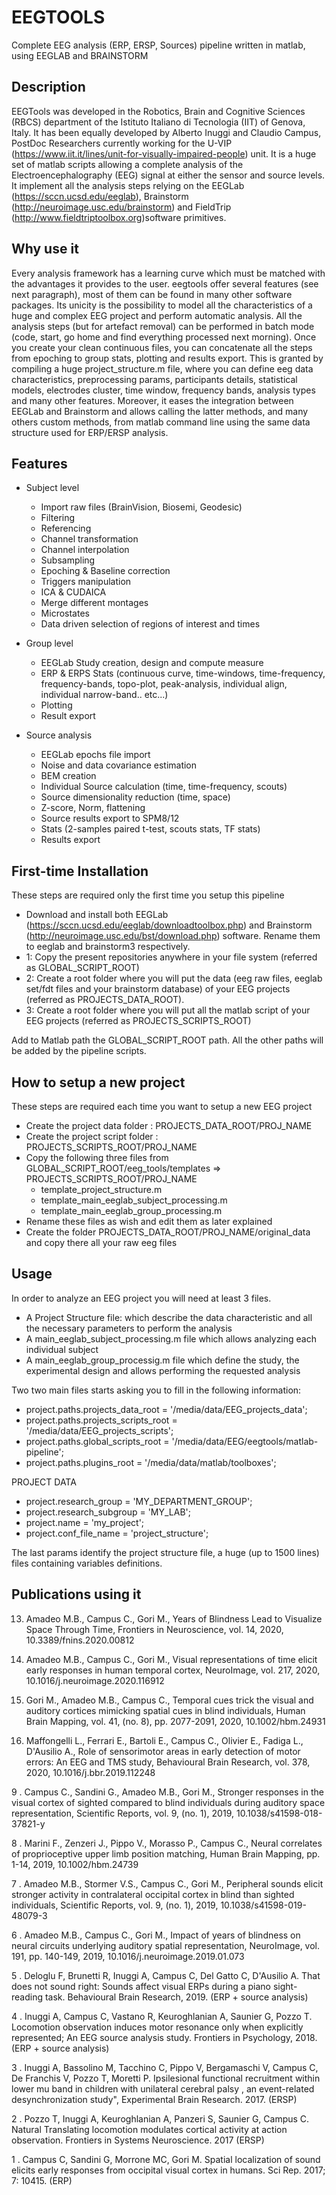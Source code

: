 # EEGTOOLS
Complete EEG analysis (ERP, ERSP, Sources) pipeline written in matlab, using EEGLAB and BRAINSTORM

## Description

EEGTools was developed in the Robotics, Brain and Cognitive Sciences (RBCS) department of the Istituto Italiano di Tecnologia (IIT) of Genova, Italy.
It has been equally developed by Alberto Inuggi and Claudio Campus, PostDoc Researchers currently working for the U-VIP (https://www.iit.it/lines/unit-for-visually-impaired-people) unit.
It is a huge set of matlab scripts allowing a complete analysis of the Electroencephalography (EEG) signal at either the sensor and source levels.
It implement all the analysis steps relying on the EEGLab (https://sccn.ucsd.edu/eeglab), Brainstorm (http://neuroimage.usc.edu/brainstorm) and FieldTrip (http://www.fieldtriptoolbox.org)software primitives.

## Why use it

Every analysis framework has a learning curve which must be matched with the advantages it provides to the user.
eegtools offer several features (see next paragraph), most of them can be found in many other software packages. Its unicity is the possibility to model all the characteristics of a huge and complex EEG project and perform automatic analysis. All the analysis steps (but for artefact removal) can be performed in batch mode (code, start, go home and find everything processed next morning). Once you create your clean continuous files, you can concatenate all the steps from epoching to group stats, plotting and results export. This is granted by compiling a huge project_structure.m file, where you can define eeg data characteristics, preprocessing params, participants details, statistical models, electrodes cluster, time window, frequency bands, analysis types and many other features.
Moreover, it eases the integration between EEGLab and Brainstorm and allows calling the latter methods, and many others custom methods, from matlab command line using the same data structure used for ERP/ERSP analysis.

## Features

* Subject level
  * Import raw files (BrainVision, Biosemi, Geodesic)
  * Filtering
  * Referencing
  * Channel transformation
  * Channel interpolation
  * Subsampling
  * Epoching & Baseline correction
  * Triggers manipulation
  * ICA & CUDAICA
  * Merge different montages
  * Microstates
  * Data driven selection of regions of interest and times
  
* Group level
  * EEGLab Study creation, design and compute measure
  * ERP & ERPS Stats (continuous curve, time-windows, time-frequency, frequency-bands, topo-plot, peak-analysis, individual align, individual narrow-band.. etc...)
  * Plotting
  * Result export

* Source analysis
  * EEGLab epochs file import
  * Noise and data covariance estimation
  * BEM creation
  * Individual Source calculation (time, time-frequency, scouts)
  * Source dimensionality reduction (time, space)
  * Z-score, Norm, flattening
  * Source results export to SPM8/12
  * Stats (2-samples paired t-test, scouts stats, TF stats)
  * Results export
  
## First-time Installation

These steps are required only the first time you setup this pipeline
* Download and install both EEGLab (https://sccn.ucsd.edu/eeglab/downloadtoolbox.php) and Brainstorm (http://neuroimage.usc.edu/bst/download.php) software. Rename them to eeglab and brainstorm3 respectively.
* 1: Copy the present repositories anywhere in your file system (referred as GLOBAL_SCRIPT_ROOT) 
* 2: Create a root folder where you will put the data (eeg raw files, eeglab set/fdt files and your brainstorm database) of your EEG projects (referred as PROJECTS_DATA_ROOT).
* 3: Create a root folder where you will put all the matlab script of your EEG projects (referred as PROJECTS_SCRIPTS_ROOT)

Add to Matlab path the GLOBAL_SCRIPT_ROOT path. All the other paths will be added by the pipeline scripts.  

## How to setup a new project

These steps are required each time you want to setup a new EEG project
* Create the project data folder   :  PROJECTS_DATA_ROOT/PROJ_NAME
* Create the project script folder :  PROJECTS_SCRIPTS_ROOT/PROJ_NAME
* Copy the following three files from GLOBAL_SCRIPT_ROOT/eeg_tools/templates => PROJECTS_SCRIPTS_ROOT/PROJ_NAME
  * template_project_structure.m
  * template_main_eeglab_subject_processing.m
  * template_main_eeglab_group_processing.m
* Rename these files as wish and edit them as later explained
* Create the folder PROJECTS_DATA_ROOT/PROJ_NAME/original_data and copy there all your raw eeg files

## Usage

In order to analyze an EEG project you will need at least 3 files. 
* A Project Structure file: which describe the data characteristic and all the necessary parameters to perform the analysis
* A main_eeglab_subject_processing.m file which allows analyzing each individual subject
* A main_eeglab_group_processig.m file which define the study, the experimental design and allows performing the requested analysis

Two two main files starts asking you to fill in the following information:

* project.paths.projects_data_root    = '/media/data/EEG_projects_data';
* project.paths.projects_scripts_root = '/media/data/EEG_projects_scripts';
* project.paths.global_scripts_root   = '/media/data/EEG/eegtools/matlab-pipeline';
* project.paths.plugins_root          = '/media/data/matlab/toolboxes';

PROJECT DATA 

* project.research_group      = 'MY_DEPARTMENT_GROUP';
* project.research_subgroup   = 'MY_LAB';
* project.name                = 'my_project';
* project.conf_file_name      = 'project_structure'; 

The last params identify the project structure file, a huge (up to 1500 lines) files containing variables definitions.

## Publications using it

13. Amadeo M.B., Campus C., Gori M., Years of Blindness Lead to Visualize Space Through Time, Frontiers in Neuroscience, vol. 14, 2020, 10.3389/fnins.2020.00812

12. Amadeo M.B., Campus C., Gori M., Visual representations of time elicit early responses in human temporal cortex, NeuroImage, vol. 217, 2020, 10.1016/j.neuroimage.2020.116912

11. Gori M., Amadeo M.B., Campus C., Temporal cues trick the visual and auditory cortices mimicking spatial cues in blind individuals, Human Brain Mapping, vol. 41, (no. 8), pp. 2077-2091, 2020, 10.1002/hbm.24931

10. Maffongelli L., Ferrari E., Bartoli E., Campus C., Olivier E., Fadiga L., D'Ausilio A., Role of sensorimotor areas in early detection of motor errors: An EEG and TMS study, Behavioural Brain Research, vol. 378, 2020, 10.1016/j.bbr.2019.112248

9 . Campus C., Sandini G., Amadeo M.B., Gori M., Stronger responses in the visual cortex of sighted compared to blind individuals during auditory space representation, Scientific Reports, vol. 9, (no. 1), 2019, 10.1038/s41598-018-37821-y

8 . Marini F., Zenzeri J., Pippo V., Morasso P., Campus C., Neural correlates of proprioceptive upper limb position matching, Human Brain Mapping, pp. 1-14, 2019, 10.1002/hbm.24739
 
7 . Amadeo M.B., Stormer V.S., Campus C., Gori M., Peripheral sounds elicit stronger activity in contralateral occipital cortex in blind than sighted individuals, Scientific Reports, vol. 9, (no. 1), 2019, 10.1038/s41598-019-48079-3

6 . Amadeo M.B., Campus C., Gori M., Impact of years of blindness on neural circuits underlying auditory spatial representation, NeuroImage, vol. 191, pp. 140-149, 2019, 10.1016/j.neuroimage.2019.01.073

5 . Deloglu F, Brunetti R, Inuggi A, Campus C, Del Gatto C, D'Ausilio A. That does not sound right: Sounds affect visual ERPs during a piano sight-reading task. Behavioural Brain Research, 2019. (ERP + source analysis)

4 . Inuggi A, Campus C, Vastano R, Keuroghlanian A, Saunier G, Pozzo T.  Locomotion observation induces motor resonance only when explicitly represented; An EEG source analysis study. Frontiers in Psychology, 2018.    (ERP + source analysis)

3 . Inuggi A, Bassolino M, Tacchino C, Pippo V, Bergamaschi V, Campus C, De Franchis V, Pozzo T, Moretti P. Ipsilesional functional recruitment within lower mu band in children with unilateral cerebral palsy , an event-related desynchronization study", Experimental Brain Research. 2017.                             (ERSP)

2 . Pozzo T, Inuggi A, Keuroghlanian A, Panzeri S, Saunier G, Campus C. Natural Translating locomotion modulates cortical activity at action observation. Frontiers in Systems Neuroscience. 2017  (ERSP)

1 . Campus C, Sandini G, Morrone MC, Gori M. Spatial localization of sound elicits early responses from occipital visual cortex in humans. Sci Rep. 2017; 7: 10415.       (ERP)

